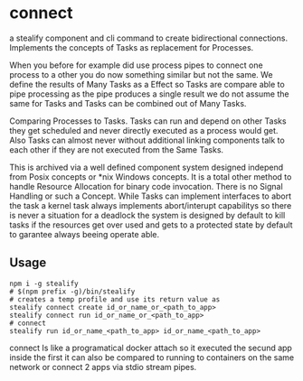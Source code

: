 # connect
a stealify component and cli command to create bidirectional connections. Implements the concepts of Tasks as replacement for Processes.

When you before for example did use process pipes to connect one process to a other you do now something similar but not the same. We define the results of Many Tasks as a Effect so Tasks are compare able to pipe processing as the pipe produces a single result we do not assume the same for Tasks
and Tasks can be combined out of Many Tasks.

Comparing Processes to Tasks. Tasks can run and depend on other Tasks they get scheduled and never directly executed as a process would get. Also Tasks can almost never without additional linking components talk to each other if they are not executed from the Same Tasks.

This is archived via a well defined component system designed independ from Posix concepts or *nix Windows concepts. It is a total other method to handle Resource Allocation for binary code invocation. There is no Signal Handling or such a Concept. While Tasks can implement interfaces to abort the task a kernel task always implements abort/interupt capabilitys so there is never a situation for a deadlock the system is designed by default to kill tasks if the resources get over used and gets to a protected state by default to garantee always beeing operate able. 

## Usage

```
npm i -g stealify
# $(npm prefix -g)/bin/stealify
# creates a temp profile and use its return value as 
stealify connect create id_or_name_or_<path_to_app>
stealify connect run id_or_name_or_<path_to_app>
# connect
stealify run id_or_name_<path_to_app> id_or_name_<path_to_app>
```

connect Is like a programatical docker attach so it executed the secund app inside the first it can also be compared to running to containers on the same network or connect 2 apps via stdio stream pipes. 
